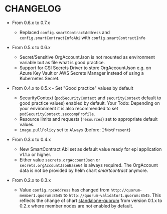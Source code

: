 # CHANGELOG

- From 0.6.x to 0.7.x
  - Replaced `config.smartContractAddress` and `config.smartContractInfoAbi` with `config.smartContractInfo`

- From 0.5.x to 0.6.x
  - Secret/Sensitive OrgAccountJson is not mounted as environment variable but as file what is good practice.
  - Support for CSI Secrets Driver to store OrgAccountJson e.g. on Azure Key Vault or AWS Secrets Manager instead of using a Kubernetes Secret.

- From 0.4.x to 0.5.x - Set "Good practice" values by default
  - SecurityContext (`podSecurityContext` and `securityContext` default to good practice values) enabled by default. Your Todo: Depending on your environment it is also recommended to set `podSecurityContext.seccompProfile`.
  - Resource limits and requests (`resources`) set to appropriate default values.
  - `image.pullPolicy` set to `Always` (before: `IfNotPresent`)

- From 0.3.x to 0.4.x
  - New SmartContract Abi set as default value ready for epi application v1.1.x or higher.
  - Either value `secrets.orgAccountJson` or `secrets.orgAccountJsonBase64` is always required. The OrgAccount data is not be provided by helm chart *smartcontract* anymore.

- From 0.2.x to 0.3.x
  - Value `config.rpcAddress` has changed from `http://quorum-member1.quorum:8545` to `http://quorum-validator1.quorum:8545`.
  This reflects the change of chart [standalone-quorum](https://github.com/pharmaledgerassoc/helmchart-ethadapter/tree/standalone-quorum-0.2.0/charts/standalone-quorum#changelog) from version 0.1.x to 0.2.x where member nodes are not enabled by default.
